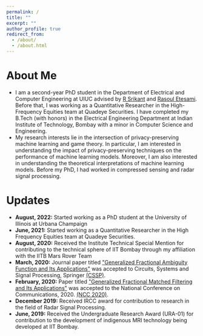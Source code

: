 ```yaml
---
permalink: /
title: ""
excerpt: ""
author_profile: true
redirect_from: 
  - /about/
  - /about.html
---
```




# About Me
* I am a second-year PhD student in the Department of Electrical and Computer Engineering at UIUC advised by [R Srikant](https://sites.google.com/a/illinois.edu/srikant/home) and [Rasoul Etesami](http://etesami.ise.illinois.edu/). Before that, I was working as a Quantitative Researcher in the High-Frequency Equities team at Quadeye Securities. I have completed my B.Tech (with honors) in the Electrical Engineering Department at Indian Institute of Technology, Bombay with a minor in Computer Science and Engineering.
* My research interests lie in the intersection of privacy-preserving machine learning and game theory. In particular, I am interested in understanding the impact of privacy-preserving techniques on the performance of machine learning models. Moreover, I am also interested in understanding the theoretical interpretations of machine learning models. Before my PhD, I had worked in compressed sensing and radar signal processing.

# Updates
* <b>August, 2022:</b> Started working as a PhD student at the University of Illinois at Urbana Champaign
* <b>June, 2021:</b> Started working as a Quantitative Researcher in the High Frequency Equities team at Quadeye Securities.
* <b>August, 2020:</b> Received the Institute Technical Special Mention for contributing to the technical sphere of IIT Bombay through my affiliation with the IITB Mars Rover Team 
* <b>March, 2020:</b> Journal paper titled ["Generalized Fractional Ambiguity Function and Its Applications"](http://ameyanjarlekar.github.io/files/GFAF.pdf) was accepted to Circuits, Systems and Signal Processing, Springer [(CSSP)](https://www.springer.com/journal/34).
* <b>February, 2020:</b> Paper titled ["Generalized Fractional Matched Filtering and Its Applications"](http://ameyanjarlekar.github.io/files/GFMF.pdf) was accepted to the National Conference on Communications, 2020. [(NCC 2020)](http://www.ncc2020.iitkgp.ac.in/).
* <b>December 2019:</b> Received IRCC award for contribution to research in the field of Radar Signal Processing. 
* <b>June, 2019:</b> Received the Undergraduate Research Award (URA-01) for contribution to the development of indigenous MRI technology being developed at IIT Bombay.
